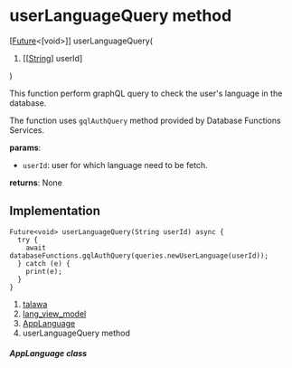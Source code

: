 
<div>

# userLanguageQuery method

</div>


[[Future](https://api.flutter.dev/flutter/dart-core/Future-class.html)\<[void\>]]
userLanguageQuery(

1.  [[[String](https://api.flutter.dev/flutter/dart-core/String-class.md)]
    userId]

)



This function perform graphQL query to check the user\'s language in the
database.

The function uses `gqlAuthQuery` method provided by Database Functions
Services.

**params**:

-   `userId`: user for which language need to be fetch.

**returns**: None



## Implementation

``` language-dart
Future<void> userLanguageQuery(String userId) async {
  try {
    await databaseFunctions.gqlAuthQuery(queries.newUserLanguage(userId));
  } catch (e) {
    print(e);
  }
}
```







1.  [talawa](../../index.md)
2.  [lang_view_model](../../view_model_lang_view_model/)
3.  [AppLanguage](../../view_model_lang_view_model/AppLanguage-class.md)
4.  userLanguageQuery method

##### AppLanguage class







